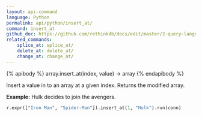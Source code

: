 ```yaml
---
layout: api-command 
language: Python
permalink: api/python/insert_at/
command: insert_at
github_doc: https://github.com/rethinkdb/docs/edit/master/2-query-language/api/python/document-manipulation/insert_at.md
related_commands:
    splice_at: splice_at/
    delete_at: delete_at/
    change_at: change_at/
---
```


{% apibody %}
array.insert_at(index, value) → array
{% endapibody %}

Insert a value in to an array at a given index. Returns the modified array.

__Example:__ Hulk decides to join the avengers.

```py
r.expr(["Iron Man", "Spider-Man"]).insert_at(1, "Hulk").run(conn)
```


